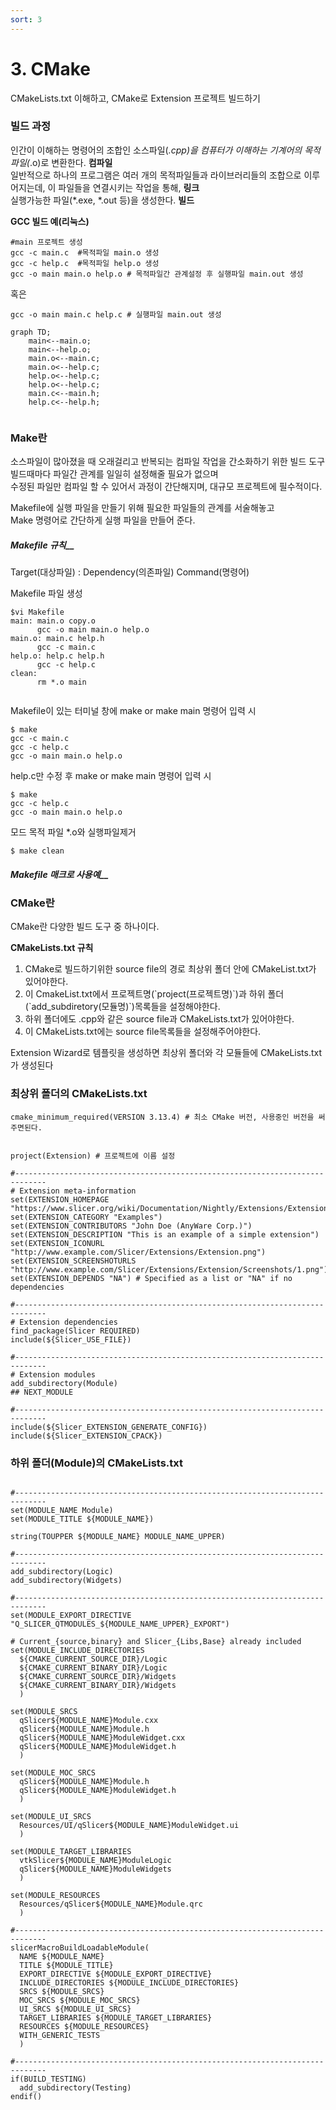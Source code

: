 ```yaml
---
sort: 3  
---  
```


# 3. CMake

CMakeLists.txt 이해하고, CMake로 Extension 프로젝트 빌드하기  

### 빌드 과정  
인간이 이해하는 명령어의 조합인 소스파일(*.cpp)을 컴퓨터가 이해하는 기계어의 목적파일(*.o)로 변환한다. __컴파일__  
일반적으로 하나의 프로그램은 여러 개의 목적파일들과 라이브러리들의 조합으로 이루어지는데, 이 파일들을 연결시키는 작업을 통해, __링크__   
실행가능한 파일(*.exe, *.out 등)을 생성한다. __빌드__  

__GCC 빌드 예(리눅스)__  
```
#main 프로젝트 생성  
gcc -c main.c  #목적파일 main.o 생성
gcc -c help.c  #목적파일 help.o 생성 
gcc -o main main.o help.o # 목적파일간 관계설정 후 실행파일 main.out 생성
```  
혹은
```
gcc -o main main.c help.c # 실행파일 main.out 생성
```  

```mermaid
graph TD;
    main<--main.o;
    main<--help.o;
    main.o<--main.c;
    main.o<--help.c;
    help.o<--help.c;
    help.o<--help.c;
    main.c<--main.h;
    help.c<--help.h;
    
```  
### Make란  
소스파일이 많아졌을 때 오래걸리고 반복되는 컴파일 작업을 간소화하기 위한 빌드 도구 
빌드때마다 파일간 관계를 일일히 설정해줄 필요가 없으며  
수정된 파일만 컴파일 할 수 있어서 과정이 간단해지며, 대규모 프로젝트에 필수적이다.  

Makefile에 실행 파일을 만들기 위해 필요한 파일들의 관계를 서술해놓고  
Make 명령어로 간단하게 실행 파일을 만들어 준다.  

##### Makefile 규칙__  
Target(대상파일) : Dependency(의존파일)
                 Command(명령어)  

Makefile 파일 생성
```   
$vi Makefile
main: main.o copy.o 
      gcc -o main main.o help.o 
main.o: main.c help.h
      gcc -c main.c 
help.o: help.c help.h
      gcc -c help.c 
clean:
      rm *.o main
     
```  
Makefile이 있는 터미널 창에 make or make main 명령어 입력 시
```  
$ make
gcc -c main.c 
gcc -c help.c 
gcc -o main main.o help.o 
```  
help.c만 수정 후 make or make main 명령어 입력 시
```  
$ make 
gcc -c help.c 
gcc -o main main.o help.o 
```  
모드 목적 파일 *.o와 실행파일제거
```  
$ make clean
```  

##### Makefile 매크로 사용예__  

### CMake란  
CMake란 다양한 빌드 도구 중 하나이다.



__CMakeLists.txt 규칙__

1. CMake로 빌드하기위한 source file의 경로 최상위 폴더 안에 CMakeList.txt가 있어야한다.  
2. 이 CmakeList.txt에서 프로젝트명(\`project(프로젝트명)\`)과 하위 폴더(\`add_subdiretory(모듈명)\`)목록들을 설정해야한다.
3. 하위 폴더에도 .cpp와 같은 source file과 CMakeLists.txt가 있어야한다.  
4. 이 CMakeLists.txt에는 source file목록들을 설정해주어야한다.  

Extension Wizard로 템플릿을 생성하면 최상위 폴더와 각 모듈들에 CMakeLists.txt가 생성된다
### 최상위 폴더의 CMakeLists.txt 
```
cmake_minimum_required(VERSION 3.13.4) # 최소 CMake 버전, 사용중인 버전을 써주면된다.


project(Extension) # 프로젝트에 이름 설정

#-----------------------------------------------------------------------------
# Extension meta-information
set(EXTENSION_HOMEPAGE "https://www.slicer.org/wiki/Documentation/Nightly/Extensions/Extension")
set(EXTENSION_CATEGORY "Examples")
set(EXTENSION_CONTRIBUTORS "John Doe (AnyWare Corp.)")
set(EXTENSION_DESCRIPTION "This is an example of a simple extension")
set(EXTENSION_ICONURL "http://www.example.com/Slicer/Extensions/Extension.png")
set(EXTENSION_SCREENSHOTURLS "http://www.example.com/Slicer/Extensions/Extension/Screenshots/1.png")
set(EXTENSION_DEPENDS "NA") # Specified as a list or "NA" if no dependencies

#-----------------------------------------------------------------------------
# Extension dependencies
find_package(Slicer REQUIRED)
include(${Slicer_USE_FILE})

#-----------------------------------------------------------------------------
# Extension modules
add_subdirectory(Module)
## NEXT_MODULE

#-----------------------------------------------------------------------------
include(${Slicer_EXTENSION_GENERATE_CONFIG})
include(${Slicer_EXTENSION_CPACK})
```  

### 하위 폴더(Module)의 CMakeLists.txt  
```

#-----------------------------------------------------------------------------
set(MODULE_NAME Module)
set(MODULE_TITLE ${MODULE_NAME})

string(TOUPPER ${MODULE_NAME} MODULE_NAME_UPPER)

#-----------------------------------------------------------------------------
add_subdirectory(Logic)
add_subdirectory(Widgets)

#-----------------------------------------------------------------------------
set(MODULE_EXPORT_DIRECTIVE "Q_SLICER_QTMODULES_${MODULE_NAME_UPPER}_EXPORT")

# Current_{source,binary} and Slicer_{Libs,Base} already included
set(MODULE_INCLUDE_DIRECTORIES
  ${CMAKE_CURRENT_SOURCE_DIR}/Logic
  ${CMAKE_CURRENT_BINARY_DIR}/Logic
  ${CMAKE_CURRENT_SOURCE_DIR}/Widgets
  ${CMAKE_CURRENT_BINARY_DIR}/Widgets
  )

set(MODULE_SRCS
  qSlicer${MODULE_NAME}Module.cxx
  qSlicer${MODULE_NAME}Module.h
  qSlicer${MODULE_NAME}ModuleWidget.cxx
  qSlicer${MODULE_NAME}ModuleWidget.h
  )

set(MODULE_MOC_SRCS
  qSlicer${MODULE_NAME}Module.h
  qSlicer${MODULE_NAME}ModuleWidget.h
  )

set(MODULE_UI_SRCS
  Resources/UI/qSlicer${MODULE_NAME}ModuleWidget.ui
  )

set(MODULE_TARGET_LIBRARIES
  vtkSlicer${MODULE_NAME}ModuleLogic
  qSlicer${MODULE_NAME}ModuleWidgets
  )

set(MODULE_RESOURCES
  Resources/qSlicer${MODULE_NAME}Module.qrc
  )

#-----------------------------------------------------------------------------
slicerMacroBuildLoadableModule(
  NAME ${MODULE_NAME}
  TITLE ${MODULE_TITLE}
  EXPORT_DIRECTIVE ${MODULE_EXPORT_DIRECTIVE}
  INCLUDE_DIRECTORIES ${MODULE_INCLUDE_DIRECTORIES}
  SRCS ${MODULE_SRCS}
  MOC_SRCS ${MODULE_MOC_SRCS}
  UI_SRCS ${MODULE_UI_SRCS}
  TARGET_LIBRARIES ${MODULE_TARGET_LIBRARIES}
  RESOURCES ${MODULE_RESOURCES}
  WITH_GENERIC_TESTS
  )

#-----------------------------------------------------------------------------
if(BUILD_TESTING)
  add_subdirectory(Testing)
endif()
``` 

